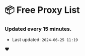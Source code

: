 # :package: Free Proxy List
### Updated every 15 minutes.

- Last updated: `2024-06-25 11:19`

:heart:
